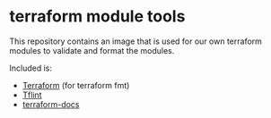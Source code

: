 # terraform module tools

This repository contains an image that is used for our own terraform modules to validate and format the modules.

Included is:

- [Terraform](https://www.terraform.io/) (for terraform fmt)
- [Tflint](https://github.com/terraform-linters/tflint)
- [terraform-docs](https://github.com/terraform-docs/terraform-docs)